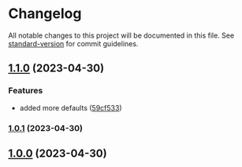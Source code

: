 # Changelog

All notable changes to this project will be documented in this file. See [standard-version](https://github.com/conventional-changelog/standard-version) for commit guidelines.

## [1.1.0](https://github.com/submodule-js/submodule/compare/v1.0.1...v1.1.0) (2023-04-30)


### Features

* added more defaults ([59cf533](https://github.com/submodule-js/submodule/commit/59cf533d876e9d532dd5cf200ca915a84973bfb2))

### [1.0.1](https://github.com/submodule-js/submodule/compare/v1.0.0...v1.0.1) (2023-04-30)

## [1.0.0](https://github.com/submodule-js/submodule/compare/v2.9.0...v1.0.0) (2023-04-30)
